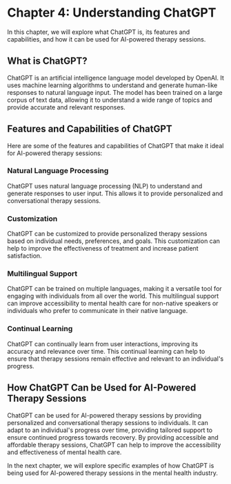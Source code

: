 Chapter 4: Understanding ChatGPT
================================

In this chapter, we will explore what ChatGPT is, its features and capabilities, and how it can be used for AI-powered therapy sessions.

What is ChatGPT?
----------------

ChatGPT is an artificial intelligence language model developed by OpenAI. It uses machine learning algorithms to understand and generate human-like responses to natural language input. The model has been trained on a large corpus of text data, allowing it to understand a wide range of topics and provide accurate and relevant responses.

Features and Capabilities of ChatGPT
------------------------------------

Here are some of the features and capabilities of ChatGPT that make it ideal for AI-powered therapy sessions:

### Natural Language Processing

ChatGPT uses natural language processing (NLP) to understand and generate responses to user input. This allows it to provide personalized and conversational therapy sessions.

### Customization

ChatGPT can be customized to provide personalized therapy sessions based on individual needs, preferences, and goals. This customization can help to improve the effectiveness of treatment and increase patient satisfaction.

### Multilingual Support

ChatGPT can be trained on multiple languages, making it a versatile tool for engaging with individuals from all over the world. This multilingual support can improve accessibility to mental health care for non-native speakers or individuals who prefer to communicate in their native language.

### Continual Learning

ChatGPT can continually learn from user interactions, improving its accuracy and relevance over time. This continual learning can help to ensure that therapy sessions remain effective and relevant to an individual's progress.

How ChatGPT Can be Used for AI-Powered Therapy Sessions
-------------------------------------------------------

ChatGPT can be used for AI-powered therapy sessions by providing personalized and conversational therapy sessions to individuals. It can adapt to an individual's progress over time, providing tailored support to ensure continued progress towards recovery. By providing accessible and affordable therapy sessions, ChatGPT can help to improve the accessibility and effectiveness of mental health care.

In the next chapter, we will explore specific examples of how ChatGPT is being used for AI-powered therapy sessions in the mental health industry.
